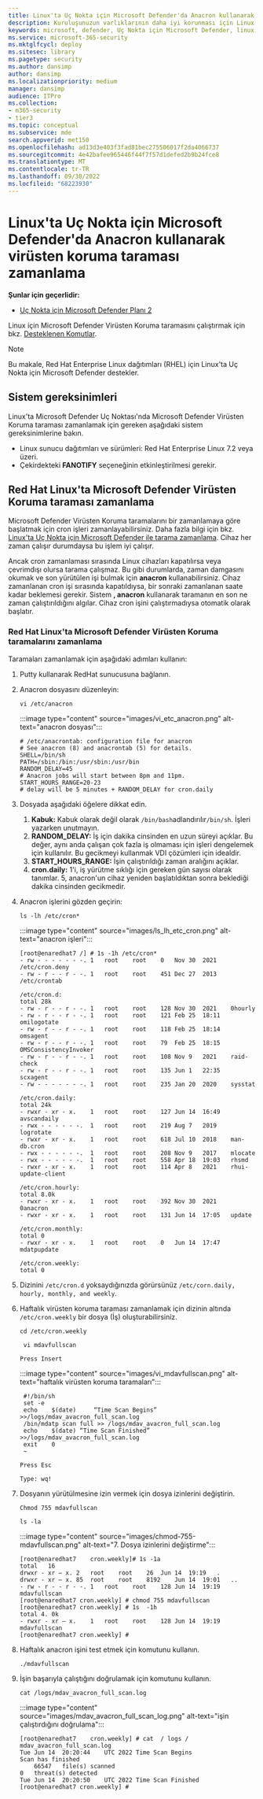 ```yaml
---
title: Linux'ta Uç Nokta için Microsoft Defender'da Anacron kullanarak virüsten koruma taraması zamanlama
description: Kuruluşunuzun varlıklarının daha iyi korunması için Linux'ta Uç Nokta için Microsoft Defender virüsten koruma taraması zamanlamayı öğrenin.
keywords: microsoft, defender, Uç Nokta için Microsoft Defender, linux, scans, virüsten koruma, linux üzerinde uç nokta için microsoft defender
ms.service: microsoft-365-security
ms.mktglfcycl: deploy
ms.sitesec: library
ms.pagetype: security
ms.author: dansimp
author: dansimp
ms.localizationpriority: medium
manager: dansimp
audience: ITPro
ms.collection:
- m365-security
- tier3
ms.topic: conceptual
ms.subservice: mde
search.appverid: met150
ms.openlocfilehash: ad13d3e403f3fad81bec275506017f2da4066737
ms.sourcegitcommit: 4e42bafee965446f44f7f57d1defed2b9b24fce8
ms.translationtype: MT
ms.contentlocale: tr-TR
ms.lasthandoff: 09/30/2022
ms.locfileid: "68223930"
---
```

# <a name="schedule-an-antivirus-scan-using-anacron-in-microsoft-defender-for-endpoint-on-linux"></a>Linux'ta Uç Nokta için Microsoft Defender'da Anacron kullanarak virüsten koruma taraması zamanlama

**Şunlar için geçerlidir:**
- [Uç Nokta için Microsoft Defender Planı 2](https://go.microsoft.com/fwlink/p/?linkid=2154037)


Linux için Microsoft Defender Virüsten Koruma taramasını çalıştırmak için bkz. [Desteklenen Komutlar](/microsoft-365/security/defender-endpoint/linux-resources#supported-commands).

> [!NOTE]
> Bu makale, Red Hat Enterprise Linux dağıtımları (RHEL) için Linux'ta Uç Nokta için Microsoft Defender destekler.

## <a name="system-requirements"></a>Sistem gereksinimleri

Linux'ta Microsoft Defender Uç Noktası'nda Microsoft Defender Virüsten Koruma taraması zamanlamak için gereken aşağıdaki sistem gereksinimlerine bakın.

- Linux sunucu dağıtımları ve sürümleri: Red Hat Enterprise Linux 7.2 veya üzeri.
- Çekirdekteki **FANOTIFY** seçeneğinin etkinleştirilmesi gerekir.

## <a name="scheduling-microsoft-defender-antivirus-scan-in-red-hat-linux"></a>Red Hat Linux'ta Microsoft Defender Virüsten Koruma taraması zamanlama

Microsoft Defender Virüsten Koruma taramalarını bir zamanlamaya göre başlatmak için cron işleri zamanlayabilirsiniz. Daha fazla bilgi için bkz. [Linux'ta Uç Nokta için Microsoft Defender ile tarama zamanlama](linux-schedule-scan-mde.md). Cihaz her zaman çalışır durumdaysa bu işlem iyi çalışır. 

Ancak cron zamanlaması sırasında Linux cihazları kapatılırsa veya çevrimdışı olursa tarama çalışmaz. Bu gibi durumlarda, zaman damgasını okumak ve son yürütülen işi bulmak için **anacron** kullanabilirsiniz. Cihaz zamanlanan cron işi sırasında kapatıldıysa, bir sonraki zamanlanan saate kadar beklemesi gerekir. Sistem **, anacron** kullanarak taramanın en son ne zaman çalıştırıldığını algılar. Cihaz cron işini çalıştırmadıysa otomatik olarak başlatır. 

### <a name="schedule-microsoft-defender-antivirus-scans-in-red-hat-linux"></a>Red Hat Linux'ta Microsoft Defender Virüsten Koruma taramalarını zamanlama

Taramaları zamanlamak için aşağıdaki adımları kullanın:

1. Putty kullanarak RedHat sunucusuna bağlanın.
1. Anacron dosyasını düzenleyin: 

    ```vi /etc/anacron```

    :::image type="content" source="images/vi_etc_anacron.png" alt-text="anacron dosyası":::

    ```
    # /etc/anacrontab: configuration file for anacron
    # See anacron (8) and anacrontab (5) for details.
    SHELL=/bin/sh
    PATH=/sbin:/bin:/usr/sbin:/usr/bin
    RANDOM_DELAY=45
    # Anacron jobs will start between 8pm and 11pm.
    START_HOURS_RANGE=20-23
    # delay will be 5 minutes + RANDOM_DELAY for cron.daily
    ```

1. Dosyada aşağıdaki öğelere dikkat edin.
    1. **Kabuk:** Kabuk olarak değil olarak ```/bin/bash```adlandırılır```/bin/sh```. İşleri yazarken unutmayın.
    1. **RANDOM_DELAY:** İş için dakika cinsinden en uzun süreyi açıklar. Bu değer, aynı anda çalışan çok fazla iş olmaması için işleri dengelemek için kullanılır. Bu gecikmeyi kullanmak VDI çözümleri için idealdir.
    1. **START_HOURS_RANGE:** İşin çalıştırıldığı zaman aralığını açıklar.
    1. **cron.daily:** 1'i, iş yürütme sıklığı için gereken gün sayısı olarak tanımlar. 5, anacron'un cihaz yeniden başlatıldıktan sonra beklediği dakika cinsinden gecikmedir.

1. Anacron işlerini gözden geçirin:

    ```ls -lh /etc/cron*```

    :::image type="content" source="images/ls_lh_etc_cron.png" alt-text="anacron işleri":::

    ```
    [root@enaredhat7 /] # 1s -1h /etc/cron*
    - rw - - - - - - -. 1   root    root    0   Nov 30  2021    /etc/cron.deny
    - rw - r - - r - -. 1   root    root    451 Dec 27  2013    /etc/crontab

    /etc/cron.d:
    total 28k
    - rw - r - - r - -. 1   root    root    128 Nov 30  2021    0hourly
    - rw - r - - r - -. 1   root    root    121 Feb 25  18:11   omilogotate
    - rw - r - - r - -. 1   root    root    118 Feb 25  18:14   omsagent
    - rw - r - - r - -. 1   root    root    79  Feb 25  18:15   OMSConsistencyInvoker
    - rw - r - - r - -. 1   root    root    108 Nov 9   2021    raid-check
    - rw - r - - r - -. 1   root    root    135 Jun 1   22:35   scxagent
    - rw - - - - - - -. 1   root    root    235 Jan 20  2020    sysstat

    /etc/cron.daily:
    total 24k
    - rwxr - xr - x.    1   root    root    127 Jun 14  16:49   avscandaily
    - rwx - - - - - -.  1   root    root    219 Aug 7   2019    logrotate
    - rwxr - xr - x.    1   root    root    618 Jul 10  2018    man-db.cron
    - rwx - - - - - -.  1   root    root    208 Nov 9   2017    mlocate
    - rwx - - - - - -.  1   root    root    558 Apr 18  19:03   rhsmd
    - rwxr - xr - x.    1   root    root    114 Apr 8   2021    rhui-update-client

    /etc/cron.hourly:
    total 8.0k
    - rwxr - xr - x.    1   root    root    392 Nov 30  2021    0anacron
    - rwxr - xr - x.    1   root    root    131 Jun 14  17:05   update

    /etc/cron.monthly:
    total 0
    - rwxr - xr - x.    1   root    root    0   Jun 14  17:47   mdatpupdate
    
    /etc/cron.weekly:
    total 0
    ```

1. Dizinini ```/etc/cron.d``` yoksaydığınızda görürsünüz ```/etc/corn.daily, hourly, monthly, and weekly```. 

1. Haftalık virüsten koruma taraması zamanlamak için dizinin altında ```/etc/cron.weekly``` bir dosya (İş) oluşturabilirsiniz.

    ```cd /etc/cron.weekly```

   ``` vi mdavfullscan```

    ```Press Insert```
    
    :::image type="content" source="images/vi_mdavfullscan.png" alt-text="haftalık virüsten koruma taramaları":::

   ```
    #!/bin/sh
    set -e
    echo    $(date)     “Time Scan Begins”  >>/logs/mdav_avacron_full_scan.log
    /bin/mdatp scan full >> /logs/mdav_avacron_full_scan.log
    echo    $(date) “Time Scan Finished”        >>/logs/mdav_avacron_full_scan.log
    exit    0
    ~
    ```

    ```Press Esc```

    ```Type: wq!```

1. Dosyanın yürütülmesine izin vermek için dosya izinlerini değiştirin.

    ```Chmod 755 mdavfullscan```

    ```ls -la```

    :::image type="content" source="images/chmod-755-mdavfullscan.png" alt-text="7. Dosya izinlerini değiştirme":::

    ```
    [root@enaredhat7    cron.weekly]# 1s -1a
    total   16
    drwxr - xr – x. 2   root    root    26  Jun 14  19:19   .
    drwxr - xr – x. 85  root    root    8192    Jun 14  19:01   ..
    - rw - r - - r - -. 1   root    root    128 Jun 14  19:19   mdavfullscan
    [root@enaredhat7 cron.weekly] # chmod 755 mdavfullscan
    [root@enaredhat7 cron.weekly] # 1s  -1h
    total 4. 0k
    - rwxr - xr – x.    1   root    root    128 Jun 14  19:19   mdavfullscan
    [root@enaredhat7 cron.weekly] #
    ```

1. Haftalık anacron işini test etmek için komutunu kullanın.
    
    ```./mdavfullscan```

1. İşin başarıyla çalıştığını doğrulamak için komutunu kullanın.

    ```cat /logs/mdav_avacron_full_scan.log```

    :::image type="content" source="images/mdav_avacron_full_scan_log.png" alt-text="işin çalıştırdığını doğrulama":::

    ```
    [root@enaredhat7    cron.weekly] # cat  / logs / mdav_avacron_full_scan.log
    Tue Jun 14  20:20:44    UTC 2022 Time Scan Begins
    Scan has finished
        66547   file(s) scanned
    0   threat(s) detected
    Tue Jun 14  20:20:50    UTC 2022 Time Scan Finished
    [root@enaredhat7 cron.weekly] #
    ```
